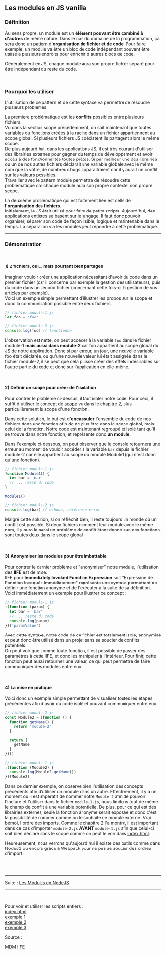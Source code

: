 ## Les modules en JS vanilla


### Définition

Au sens propre, un module est un **élément pouvant être combiné à d'autres** de même nature. Dans le
cas du domaine de la programmation, ça sera donc un pattern d'**organisation de fichier et de code**.
Pour faire exemple, un module va être un bloc de code indépendant pouvant être utilisé à
plusieurs endroits pour enrichir d'autres blocs de code.

Généralement en JS, chaque module aura son propre fichier séparé pour être indépendant du
reste du code.

<br>


### Pourquoi les utiliser

L'utilisation de ce pattern et de cette syntaxe va permettre de résoudre plusieurs problèmes.

La première problématique est les **conflits** possibles entre plusieurs fichiers.  
Vu dans la section scope précédemment, on sait maintenant que toutes variables ou fonctions
créées à la racine dans un fichier appartiennent au scope global. Si plusieurs fichiers JS coéxistent
ils partagent alors le même scope.  
De plus aujourd'hui, dans les applications JS, il est très courant d'utiliser des librairies externes pour
gagner du temps de développement et avoir accès à des fonctionnalités toutes prêtes.
Si par malheur une des librairies ou un de nos autres fichiers déclarait une variable globale avec le même
nom que la vôtre, de nombreux bugs apparaitraient car il y aurait un conflit sur les valeurs possibles.  
Travailler avec le pattern module permettra de résoudre cette problématique car chaque module aura
son propre contexte, son propre scope.

La deuxième problématique qui est fortement liée est celle de **l'organisation des fichiers**.  
Initialement, le JS était utilisé pour faire de petits scripts. Aujourd'hui, des applications
entières se basent sur le langage. Il faut donc pouvoir organiser, séparer son code de façon lisible,
logique et maintenable dans le temps. La séparation via les modules peut répondre à cette problématique.


---
### Démonstration
<br>

#### 1) 2 fichiers, oui... mais pourtant bien partagés

Imaginer vouloir créer une application nécessitant d'avoir du code dans un premier fichier (car
il concerne par exemple la gestion des utilisateurs), puis du code dans un second fichier (concernant
cette fois-ci la gestion de vos articles par exemple).  
Voici un exemple simple permettant d'illustrer les propos sur le scope et donc la communication possible
entre deux fichiers.

```js
// fichier module-1.js
let foo = 'foo'
```
```js
// fichier module-2.js
console.log(foo) // fonctionne
```

L'observation est nette, on peut accéder à la variable `foo` dans le fichier module-1 **mais aussi dans module-2**
car foo appartient au scope global du JS de notre application. Donc si par erreur, un jour, une nouvelle variable foo était déclarée, 
ou qu'une nouvelle valeur lui était assignée dans le fichier module-2, il se peut
que cela puisse créer des effets indésirables sur l'autre partie du code et donc sur l'application en elle-même.

<br>

#### 2) Définir un scope pour créer de l'isolation

Pour contrer le problème ci-dessus, il faut isoler notre code. Pour ceci, il suffit d'utiliser
le concept de [scope](../chapitre2-langage/1-scope.md) vu dans le chapitre 2, plus particulièrement
le scope d'une fonction.

Dans cette solution, le but est d'**encapsuler**  l'ensemble du code de nos fichiers dans une fonction
afin de ne plus être dans le scope global, mais celui de la fonction. Notre code est maintenant regroupé
et isolé tant qu'il se trouve dans notre fonction, et représente donc **un module**.

Dans l'exemple ci-dessous, on peut observer que le console retournera une erreur au moment de vouloir
accéder à la variable `bar` depuis le fichier module-2 car elle appartient au scope du module Module1
(qui n'est donc qu'une fonction).

```js
// fichier module-1.js
function Module1() {
  let bar = 'bar'
  // ... reste du code
}

Module1()
```
```js
// fichier module-2.js
console.log(bar) // echoue, reference error
```

Malgré cette solution, si on réfléchit bien, il reste toujours un monde où un conflit est possible,
Si deux fichiers nomment leur module avec le même nom, il y aura là aussi un problème de conflit
étant donné que ces fonctions sont toutes deux dans le scope global.

<br>

#### 3) Anonymiser les modules pour être imbattable

Pour contrer le dernier problème et "anonymiser" notre module, l'utilisation des **IIFE** est de mise.  
IIFE pour **Immediately Invoked Function Expression** soit "Expression de Fonction Invoquée Immédiatement"
représente une syntaxe permettant de définir une fonction anonyme et de l'exécuter à la suite de sa
définition. Voici immédiatement un exemple pour illustrer ce concept :

```js
// fichier module-1.js
;(function (param) {
  let bar = 'bar'
  // ... reste du code
  console.log(param)
})('paramValue')
```

Avec cette syntaxe, notre code de ce fichier est totalement isolé, anonymisé et peut donc être utilisé
dans un projet sans se soucier de conflits potentiels.  
On peut voir que comme toute fonction, il est possible de passer des paramètres à cette IIFE, et
donc les manipuler à l'intérieur. Pour finir, cette fonction peut aussi retourner une valeur, ce qui
peut permettre de faire communiquer des modules entre eux.

<br>

#### 4) La mise en pratique

Voici donc un exemple simple permettant de visualiser toutes les étapes précédentes afin d'avoir du code
isolé et pouvant communiquer entre eux.

```js
// fichier module-2.js
const Module2 = (function () {
  function getName() {
    return 'module-2'
  }

  return {
    getName
  }
})()
```
```js
// fichier module-1.js
;(function (Module2) {
  console.log(Module2.getName())
})(Module2)
```

Dans ce dernier exemple, on observe bien l'utilisation des concepts précédents afin d'utiliser un module dans 
un autre.
Effectivement, il y a un moment où il est impératif de nommer notre `Module 2` afin de pouvoir l'inclure 
et l'utiliser dans le fichier `module-1.js`, nous limitons tout de même le champ de conflit à une variable 
potentielle. De plus, pour ce qui est des librairies externes, seule la fonction anonyme serait exposée et donc 
c'est la possibilité de nommer comme on le souhaite ce module externe.
Vrai bémol, l'ordre des imports. Comme le chapitre 2 l'a montré, il est important dans ce cas d'importer 
`module-2.js` **AVANT** `module-1.js` afin que celui-ci soit bien déclaré dans le scope comme on peut le voir 
dans [index.html](/dist/index.html).

Heureusement, nous verrons qu'aujourd'hui il existe des outils comme dans NodeJS ou encore grâce à Webpack 
pour ne pas se soucier des ordres d'import.

<br>
<br>

---
Suite : [Les Modules en NodeJS](../chapitre3-modules/2-nodeJS.md)

---
<br>

Pour voir et utiliser les scripts entiers :  
[index.html](/dist/index.html)  
[exemple 1](/dist/chapitre3-modules/exemple-1)  
[exemple 2](/dist/chapitre3-modules/exemple-2)  
[exemple 3](/dist/chapitre3-modules/exemple-3)

Source :

[MDM IIFE](https://developer.mozilla.org/fr/docs/Glossary/IIFE)
